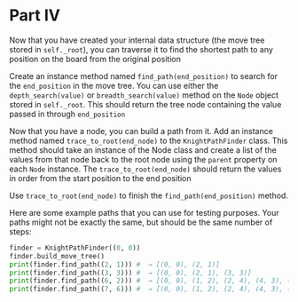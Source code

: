 # Part IV

Now that you have created your internal data structure (the move tree stored in `self._root`), you can traverse it to find the shortest path to any position on the board from the original position

Create an instance method named `find_path(end_position)` to search for the `end_position` in the move tree. You can use either the `depth_search(value)` or `breadth_search(value)` method on the `Node` object stored in `self._root`. This should return the tree node containing the value passed in through `end_position`

Now that you have a node, you can build a path from it. Add an instance method named `trace_to_root(end_node)` to the `KnightPathFinder` class. This method should take an instance of the Node class and create a list of the values from that node back to the root node using the `parent` property on each `Node` instance. The `trace_to_root(end_node)` should return the values in order from the start position to the end position

Use `trace_to_root(end_node)` to finish the `find_path(end_position)` method.

Here are some example paths that you can use for testing purposes. Your paths might not be exactly the same, but should be the same number of steps:

```py
finder = KnightPathFinder((0, 0))
finder.build_move_tree()
print(finder.find_path((2, 1))) #  → [(0, 0), (2, 1)]
print(finder.find_path((3, 3))) #  → [(0, 0), (2, 1), (3, 3)]
print(finder.find_path((6, 2))) #  → [(0, 0), (1, 2), (2, 4), (4, 3), (6, 2)]
print(finder.find_path((7, 6))) #  → [(0, 0), (1, 2), (2, 4), (4, 3), (5, 5), (7, 6)]
```
